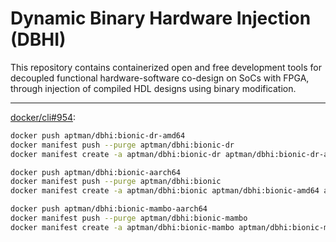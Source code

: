 # Dynamic Binary Hardware Injection (DBHI)

This repository contains containerized open and free development tools for decoupled functional hardware-software co-design on SoCs with FPGA, through injection of compiled HDL designs using binary modification.

---

[docker/cli#954](https://github.com/docker/cli/issues/954):

``` bash
docker push aptman/dbhi:bionic-dr-amd64
docker manifest push --purge aptman/dbhi:bionic-dr
docker manifest create -a aptman/dbhi:bionic-dr aptman/dbhi:bionic-dr-amd64
```

``` bash
docker push aptman/dbhi:bionic-aarch64
docker manifest push --purge aptman/dbhi:bionic
docker manifest create -a aptman/dbhi:bionic aptman/dbhi:bionic-amd64 aptman/dbhi:bionic-aarch64

docker push aptman/dbhi:bionic-mambo-aarch64
docker manifest push --purge aptman/dbhi:bionic-mambo
docker manifest create -a aptman/dbhi:bionic-mambo aptman/dbhi:bionic-mambo-aarch64
```
